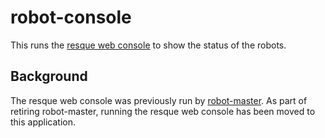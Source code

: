 # robot-console

This runs the [resque web console](https://github.com/resque/resque#the-front-end) to show the status of the robots.

## Background
The resque web console was previously run by [robot-master](https://github.com/sul-dlss/robot-master). As part of retiring robot-master, running the resque web console has been moved to this application.
